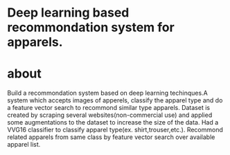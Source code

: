# Deep learning based recommondation system for apparels.

about
=====
Build a recommondation system based on deep learning techinques.A system which accepts images of apperels,
classify the apparel type and do a feature vector search to recommond similar type apparels.
Dataset is created by scraping several websites(non-commercial use)
and applied some augmentations to the dataset to increase the size of the data.
Had a VVG16 classifier to classify apparel type(ex. shirt,trouser,etc.).
Recommond related apparels from same class by feature vector search over available apparel list.
